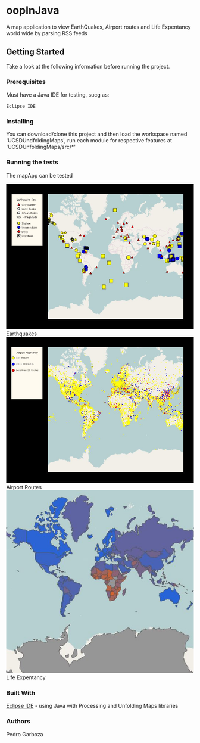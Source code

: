 # oopInJava
A map application to view EarthQuakes, Airport routes and Life Expentancy world wide by parsing RSS feeds

## Getting Started
Take a look at the following information before running the project.

### Prerequisites
Must have a Java IDE for testing, sucg as:
```
Eclipse IDE
```

### Installing
You can download/clone this project and then load the workspace named 'UCSDUndfoldingMaps', run each module for respective features at 'UCSDUnfoldingMaps/src/*' 

### Running the tests
The mapApp can be tested 

![Preview Image](/mapAppImage.JPG)
Earthquakes
![Preview Image](/mapAppImage2.JPG)
Airport Routes
![Preview Image](/mapAppImage3.JPG)
Life Expentancy

### Built With
[Eclipse IDE](http://www.eclipse.org/downloads/packages/eclipse-ide-java-developers/keplersr1) - using Java with Processing and Unfolding Maps libraries

### Authors
Pedro Garboza
